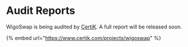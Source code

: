 # Audit Reports

WigoSwap is being audited by [CertiK](https://certik.com). A full report will be released soon.

{% embed url="https://www.certik.com/projects/wigoswap" %}
